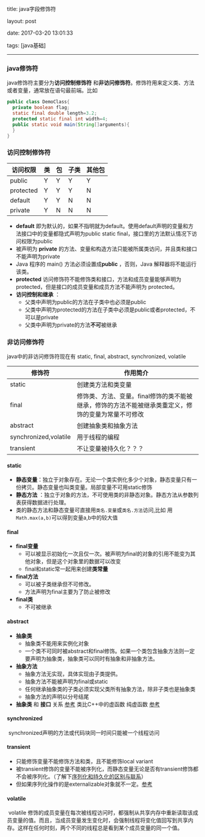 title: java字段修饰符

layout: post

date: 2017-03-20 13:01:33

tags: [java基础]

---

### java修饰符

java修饰符主要分为**访问控制修饰符** 和**非访问修饰符**。修饰符用来定义类、方法或者变量，通常放在语句最前端。比如

```java
public class DemoClass{
  private boolean flag;
  static final double length=3.2;
  protected static final int width=4;
  public static void main(String[]arguments){
  }
}
```

<!-- more -->

### 访问控制修饰符 

| 访问权限      | 类    | 包    | 子类   | 其他包  |
| --------- | ---- | ---- | ---- | ---- |
| public    | Y    | Y    | Y    | Y    |
| protected | Y    | Y    | Y    | N    |
| default   | Y    | Y    | N    | N    |
| private   | Y    | N    | N    | N    |

* **default** 即为默认的，如果不指明就为default。使用default声明的变量和方法接口中的变量都隐式声明为public static final，接口里的方法默认情况下访问权限为public
* 被声明为 **private** 的方法、变量和构造方法只能被所属类访问，并且类和接口不能声明为private
* Java 程序的 main() 方法必须设置成**public** ，否则，Java 解释器将不能运行该类。
* **protected** 访问修饰符不能修饰类和接口，方法和成员变量能够声明为 protected，但是接口的成员变量和成员方法不能声明为 protected。
* **访问控制和继承** ：
  * 父类中声明为public的方法在子类中也必须是public
  * 父类中声明为protected的方法在子类中必须是public或者protected，不可以是private
  * 父类中声明为private的方法**不可**被继承

### 非访问修饰符

java中的非访问修饰符现在有 static, final, abstract, synchronized, volatile

| 修饰符                   | 作用简介                                     |
| --------------------- | ---------------------------------------- |
| static                | 创建类方法和类变量                                |
| final                 | 修饰类、方法、变量。final修饰的类不能被继承，修饰的方法不能被继承类重定义，修饰的变量为常量不可修改 |
| abstract              | 创建抽象类和抽象方法                               |
| synchronized,volatile | 用于线程的编程                                  |
| transient             | 不让变量被持久化？？？                              |

#### static

* **静态变量**：独立于对象存在。无论一个类实例化多少个对象，静态变量只有一份拷贝。静态变量也叫类变量。局部变量不可用static修饰
* **静态方法** ：独立于对象的方法，不可使用类的非静态对象。静态方法从参数列表获得数据进行处理。
* 类的静态方法和静态变量可直接用`类名.变量`或`类名.方法`访问,比如 用`Math.max(a,b)`可以得到变量a,b中的较大值

#### final

* **final变量** 
  * 可以被显示初始化一次且仅一次。被声明为final的对象的引用不能变为其他对象，但是这个对象里的数据可以改变
  * final和static常一起用来创建**类常量** 
* **final方法** 
  * 可以被子类继承但不可修改。
  * 方法声明为final主要为了防止被修改
* **final类**
  * 不可被继承

#### abstract

* **抽象类** 
  * 抽象类不能用来实例化对象
  * 一个类不可同时被abstract和final修饰。如果一个类包含抽象方法则一定要声明为抽象类，抽象类可以同时有抽象和非抽象方法。
* **抽象方法**
  * 抽象方法无实现，具体实现由子类提供。
  * 抽象方法不能被声明为final或static
  * 任何继承抽象类的子类必须实现父类所有抽象方法，除非子类也是抽象类
  * 抽象方法的声明以分号结尾
* **抽象类** 和 **接口** 关系 [参考](http://www.cnblogs.com/felixzh/p/5938544.html)   类比C++中的虚函数 纯虚函数 [参考](http://blog.csdn.net/trojanpizza/article/details/6556604) 

#### synchronized

​	synchronized声明的方法或代码块同一时间只能被一个线程访问

#### transient

* 只能修饰变量不能修饰方法和类，且不能修饰local variant
* 被transient修饰的变量不能被序列化，而静态变量无论是否有transient修饰都不会被序列化。（了解下[序列化和持久化的区别与联系](http://www.cnblogs.com/whyhappy/p/5744610.html)）
* 但如果序列化操作的是externalizable对象就不一定。[参考](http://www.cnblogs.com/liuling/archive/2013/05/05/transient.html)

#### volatile

​	volatile 修饰的成员变量在每次被线程访问时，都强制从共享内存中重新读取该成员变量的值。而且，当成员变量发生变化时，会强制线程将变化值回写到共享内存。这样在任何时刻，两个不同的线程总是看到某个成员变量的同一个值。